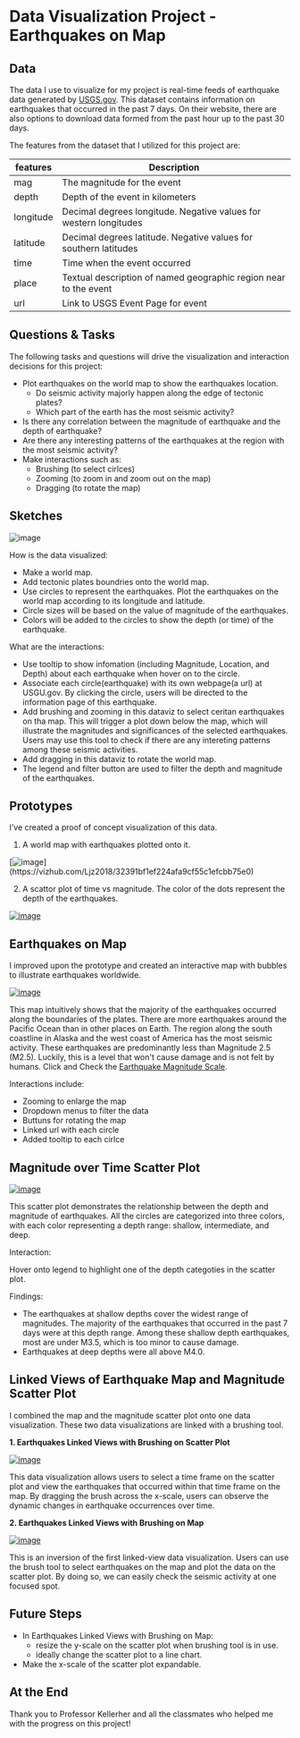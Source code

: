 # Data Visualization Project - Earthquakes on Map

## Data

The data I use to visualize for my project is real-time feeds of earthquake data generated by [USGS.gov](https://earthquake.usgs.gov/earthquakes/feed/v1.0/geojson.php). This dataset contains information on earthquakes that occurred in the past 7 days. On their website, there are also options to download data formed from the past hour up to the past 30 days.

The features from the dataset that I utilized for this project are:

| features | Description |
| --- | --- |
| mag | The magnitude for the event |
| depth | Depth of the event in kilometers |
| longitude | Decimal degrees longitude. Negative values for western longitudes |
| latitude | Decimal degrees latitude. Negative values for southern latitudes |
| time | Time when the event occurred |
| place | Textual description of named geographic region near to the event |
| url | Link to USGS Event Page for event |

## Questions & Tasks

The following tasks and questions will drive the visualization and interaction decisions for this project:

 * Plot earthquakes on the world map to show the earthquakes location.
   - Do seismic activity majorly happen along the edge of tectonic plates?
   - Which part of the earth has the most seismic activity?
 * Is there any correlation between the magnitude of earthquake and the depth of earthquake?
 * Are there any interesting patterns of the earthquakes at the region with the most seismic activity?
 * Make interactions such as:
   - Brushing (to select cirlces)
   - Zooming (to zoom in and zoom out on the map)
   - Dragging (to rotate the map)
   
## Sketches

![image](https://github.com/Ljz2018/dataviz-project-CS573-proposal/assets/139059537/43cd0ecc-9271-42e9-b855-80edc6910ccf>
)

How is the data visualized:

* Make a world map.
* Add tectonic plates boundries onto the world map.
* Use circles to represent the earthquakes. Plot the earthquakes on the world map according to its longitude and latitude.
* Circle sizes will be based on the value of magnitude of the earthquakes.
* Colors will be added to the circles to show the depth (or time) of the earthquake.

What are the interactions:

* Use tooltip to show infomation (including Magnitude, Location, and Depth) about each earthquake when hover on to the circle.
* Associate each circle(earthquake) with its own webpage(a url) at USGU.gov. By clicking the circle, users will be directed to the information page of this earthquake.
* Add brushing and zooming in this dataviz to select ceritan earthquakes on tha map. This will trigger a plot down below the map, which will illustrate the magnitudes and significances of the selected earthquakes.
  Users may use this tool to check if there are any intereting patterns among these seismic activities.
* Add dragging in this dataviz to rotate the world map.
* The legend and filter button are used to filter the depth and magnitude of the earthquakes.

## Prototypes

I’ve created a proof of concept visualization of this data. 

1. A world map with earthquakes plotted onto it. 

[![image](https://github.com/Ljz2018/dataviz-project-CS573-proposal/assets/139059537/e6a86576-eb71-481e-a4bb-567535408947")](https://vizhub.com/Ljz2018/32391bf1ef224afa9cf55c1efcbb75e0)

2. A scattor plot of time vs magnitude. The color of the dots represent the depth of the earthquakes.

[![image](https://github.com/Ljz2018/dataviz-project-CS573-report/assets/139059537/1803c636-9fbd-4676-931e-3e1626b11ed1
)](https://vizhub.com/Ljz2018/e18ed8e2dd7c4b7ab056458c8b524527)

## Earthquakes on Map 

I improved upon the prototype and created an interactive map with bubbles to illustrate earthquakes worldwide.

[![image](https://github.com/Ljz2018/dataviz-project-CS573-proposal/assets/139059537/6e68260a-28f0-4464-9d30-99ae94396a23>)](https://vizhub.com/Ljz2018/a11b81a4002c44edb44c14f259dd948c)

This map intuitively shows that the majority of the earthquakes occurred along the boundaries of the plates. There are more earthquakes around the Pacific Ocean than in other places on Earth. The region along the south coastline in Alaska and the west coast of America has the most seismic activity. These earthquakes are predominantly less than Magnitude 2.5 (M2.5). Luckily, this is a level that won't cause damage and is not felt by humans. Click and Check the [Earthquake Magnitude Scale](https://www.mtu.edu/geo/community/seismology/learn/earthquake-measure/magnitude/).

Interactions include:

* Zooming to enlarge the map
* Dropdown menus to filter the data
* Buttuns for rotating the map
* Linked url with each circle
* Added tooltip to each cirlce

## Magnitude over Time Scatter Plot

[![image](https://github.com/Ljz2018/dataviz-project-CS573-report/assets/139059537/0cca9752-6649-45ab-a964-ea2bb4e10ca6
)](https://vizhub.com/Ljz2018/52f6c98fa1164ca4a613bde994b672c3)

This scatter plot demonstrates the relationship between the depth and magnitude of earthquakes. All the circles are categorized into three colors, with each color representing a depth range: shallow, intermediate, and deep.

Interaction:

Hover onto legend to highlight one of the depth categoties in the scatter plot.

Findings:

* The earthquakes at shallow depths cover the widest range of magnitudes. The majority of the earthquakes that occurred in the past 7 days were at this depth range. Among these shallow depth earthquakes, most are under M3.5, which is too minor to cause damage.
* Earthquakes at deep depths were all above M4.0. 

## Linked Views of Earthquake Map and Magnitude Scatter Plot

I combined the map and the magnitude scatter plot onto one data visualization. These two data visualizations are linked with a brushing tool.

**1. Earthquakes Linked Views with Brushing on Scatter Plot** 

[![image](https://github.com/Ljz2018/dataviz-project-CS573-proposal/assets/139059537/b3bb6a67-199e-4a3c-97c3-f7ed82bd898e
)](https://vizhub.com/Ljz2018/14506278d7ae4a198f26e58123195f3d)

This data visualization allows users to select a time frame on the scatter plot and view the earthquakes that occurred within that time frame on the map. By dragging the brush across the x-scale, users can observe the dynamic changes in earthquake occurrences over time.

**2. Earthquakes Linked Views with Brushing on Map** 

[![image](https://github.com/Ljz2018/dataviz-project-CS573-proposal/assets/139059537/724305ec-e036-4a4d-8b01-ffc156a7bcf9
)](https://vizhub.com/Ljz2018/d37fd82778574054aeb1be33bd953a44)

This is an inversion of the first linked-view data visualization. Users can use the brush tool to select earthquakes on the map and plot the data on the scatter plot. 
By doing so, we can easily check the seismic activity at one focused spot.

## Future Steps

* In Earthquakes Linked Views with Brushing on Map:
  - resize the y-scale on the scatter plot when brushing tool is in use.
  - ideally change the scatter plot to a line chart.
* Make the x-scale of the scatter plot expandable.

## At the End

Thank you to Professor Kellerher and all the classmates who helped me with the progress on this project!







